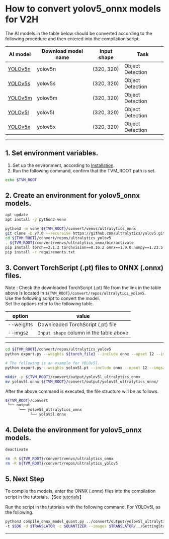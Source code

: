 # How to convert yolov5_onnx models for V2H
<!-- Below is a list of AI models supported by this manual. -->
The AI models in the table below should be converted according to the following procedure and then entered into the compilation script.

| AI model                                                                                                                                     | Download model name             |Input shape    | Task              |
|----------------------------------------------------------------------------------------------------------------------------------------------|---------------------------------|---------------|-------------------|
| [YOLOv5n](https://github.com/ultralytics/yolov5/releases/download/v7.0/yolov5n.pt)                                                           |yolov5n                          |(320, 320)     | Object Detection    |
| [YOLOv5s](https://github.com/ultralytics/yolov5/releases/download/v7.0/yolov5s.pt)                                                           |yolov5s                          |(320, 320)     | Object Detection    |
| [YOLOv5m](https://github.com/ultralytics/yolov5/releases/download/v7.0/yolov5m.pt)                                                           |yolov5m                          |(320, 320)     | Object Detection    |
| [YOLOv5l](https://github.com/ultralytics/yolov5/releases/download/v7.0/yolov5l.pt)                                                           |yolov5l                          |(320, 320)     | Object Detection    |
| [YOLOv5x](https://github.com/ultralytics/yolov5/releases/download/v7.0/yolov5x.pt)                                                           |yolov5x                          |(320, 320)     | Object Detection    |
---

## 1. Set environment variables.

1. Set up the environment, according to [Installation](../../../setup/SetupV2H.md).  
2. Run the following command, confirm that the TVM_ROOT path is set.

```sh
echo $TVM_ROOT
```

## 2. Create an environment for yolov5_onnx models.

```sh
apt update
apt install -y python3-venv 

python3 -m venv ${TVM_ROOT}/convert/venvs/ultralytics_onnx
git clone -b v7.0 --recursive https://github.com/ultralytics/yolov5.git ${TVM_ROOT}/convert/repos/ultralytics_yolov5
cd ${TVM_ROOT}/convert/repos/ultralytics_yolov5
. ${TVM_ROOT}/convert/venvs/ultralytics_onnx/bin/activate 
pip install torch==2.1.2 torchvision==0.16.2 onnx==1.9.0 numpy==1.23.5 matplotlib==3.2.2 pandas==1.3.3 protobuf==3.20.*
pip install -r requirements.txt
```

## 3. Convert TorchScript (.pt) files to ONNX (.onnx) files.

Note : Check the downloaded TorchScript (.pt) file from the link in the table above is located in `${TVM_ROOT}/convert/repos/ultralytics_yolov5`.\
Use the following script to convert the model. \
Set the options refer to the following table.

|option    |value                                  |
|----------|---------------------------------------|
|--weights |Downloaded TorchScript (.pt) file      |
|--imgsz   |`Input shape` column in the table above|
---

```sh
cd ${TVM_ROOT}/convert/repos/ultralytics_yolov5
python export.py --weights ${torch_file} --include onnx --opset 12 --imgsz ${image_size}

# The following is an example for YOLOv5l.
python export.py --weights yolov5l.pt --include onnx --opset 12 --imgsz 320

mkdir -p ${TVM_ROOT}/convert/output/yolov5l_ultralytics_onnx
mv yolov5l.onnx ${TVM_ROOT}/convert/output/yolov5l_ultralytics_onnx/
```

After the above command is executed, the file structure will be as follows.

```sh
${TVM_ROOT}/convert
 └── output
      └── yolov5l_ultralytics_onnx
           └── yolov5l.onnx
```

## 4. Delete the environment for yolov5_onnx models.

```sh
deactivate

rm -R ${TVM_ROOT}/convert/venvs/ultralytics_onnx
rm -R ${TVM_ROOT}/convert/repos/ultralytics_yolov5
```

## 5. Next Step

To compile the models, enter the ONNX (.onnx) files into the compilation script in the tutorials.【See [tutorials](../../../tutorials/)】

Run the script in the tutorials with the following command. For YOLOv5l, as the following.

```sh
python3 compile_onnx_model_quant.py ../convert/output/yolov5l_ultralytics_onnx/yolov5l.onnx -o yolov5l_onnx \
-t $SDK -d $TRANSLATOR -c $QUANTIZER --images $TRANSLATOR/../GettingStarted/tutorials/calibrate_sample/ -v 100 
```

----
